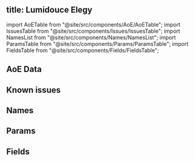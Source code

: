 ---
---

## title: Lumidouce Elegy

import AoETable from "@site/src/components/AoE/AoETable"; import IssuesTable from "@site/src/components/Issues/IssuesTable"; import NamesList from "@site/src/components/Names/NamesList"; import ParamsTable from "@site/src/components/Params/ParamsTable"; import FieldsTable from "@site/src/components/Fields/FieldsTable";

## AoE Data

<AoETable item_key="lumidouceelegy" data_src="weapon" />

## Known issues

<IssuesTable item_key="lumidouceelegy" data_src="weapon" />

## Names

<NamesList item_key="lumidouceelegy" data_src="weapon" />

## Params

<ParamsTable item_key="lumidouceelegy" data_src="weapon" />

## Fields

<FieldsTable item_key="lumidouceelegy" data_src="weapon" />
